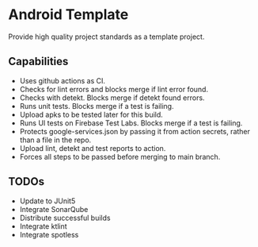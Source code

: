 # Android Template

Provide high quality project standards as a template project.

## Capabilities

- Uses github actions as CI.
- Checks for lint errors and blocks merge if lint error found.
- Checks with detekt. Blocks merge if detekt found errors.
- Runs unit tests. Blocks merge if a test is failing.
- Upload apks to be tested later for this build.
- Runs UI tests on Firebase Test Labs. Blocks merge if a test is failing.
- Protects google-services.json by passing it from action secrets, rather than a file in the repo.
- Upload lint, detekt and test reports to action.
- Forces all steps to be passed before merging to main branch.

## TODOs
- Update to JUnit5
- Integrate SonarQube
- Distribute successful builds 
- Integrate ktlint
- Integrate spotless
